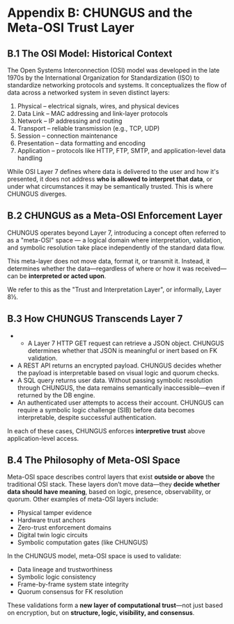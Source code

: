 # Appendix B: CHUNGUS and the Meta-OSI Trust Layer
## B.1 The OSI Model: Historical Context
The Open Systems Interconnection (OSI) model was developed in the late 1970s by the International Organization for Standardization (ISO) to standardize networking protocols and systems. It conceptualizes the flow of data across a networked system in seven distinct layers:

1. Physical – electrical signals, wires, and physical devices  
2. Data Link – MAC addressing and link-layer protocols  
3. Network – IP addressing and routing  
4. Transport – reliable transmission (e.g., TCP, UDP)  
5. Session – connection maintenance  
6. Presentation – data formatting and encoding  
7. Application – protocols like HTTP, FTP, SMTP, and application-level data handling

While OSI Layer 7 defines where data is delivered to the user and how it's presented, it does not address **who is allowed to interpret that data**, or under what circumstances it may be semantically trusted. This is where CHUNGUS diverges.
## B.2 CHUNGUS as a Meta-OSI Enforcement Layer
CHUNGUS operates beyond Layer 7, introducing a concept often referred to as a "meta-OSI" space — a logical domain where interpretation, validation, and symbolic resolution take place independently of the standard data flow.

This meta-layer does not move data, format it, or transmit it. Instead, it determines whether the data—regardless of where or how it was received—can be **interpreted or acted upon**.

We refer to this as the "Trust and Interpretation Layer", or informally, Layer 8½.
## B.3 How CHUNGUS Transcends Layer 7
- - A Layer 7 HTTP GET request can retrieve a JSON object. CHUNGUS determines whether that JSON is meaningful or inert based on FK validation.  
- A REST API returns an encrypted payload. CHUNGUS decides whether the payload is interpretable based on visual logic and quorum checks.  
- A SQL query returns user data. Without passing symbolic resolution through CHUNGUS, the data remains semantically inaccessible—even if returned by the DB engine.  
- An authenticated user attempts to access their account. CHUNGUS can require a symbolic logic challenge (SIB) before data becomes interpretable, despite successful authentication.

In each of these cases, CHUNGUS enforces **interpretive trust** above application-level access.
## B.4 The Philosophy of Meta-OSI Space
Meta-OSI space describes control layers that exist **outside or above** the traditional OSI stack. These layers don’t move data—they **decide whether data should have meaning**, based on logic, presence, observability, or quorum. Other examples of meta-OSI layers include:

- Physical tamper evidence  
- Hardware trust anchors  
- Zero-trust enforcement domains  
- Digital twin logic circuits  
- Symbolic computation gates (like CHUNGUS)

In the CHUNGUS model, meta-OSI space is used to validate:
- Data lineage and trustworthiness  
- Symbolic logic consistency  
- Frame-by-frame system state integrity  
- Quorum consensus for FK resolution

These validations form a **new layer of computational trust**—not just based on encryption, but on **structure, logic, visibility, and consensus**.
